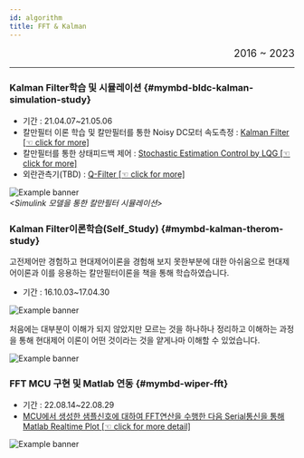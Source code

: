```yaml
---
id: algorithm
title: FFT & Kalman
---
```


<div align="right">
  <font size="4">
    2016 ~ 2023<br/>
  </font>
</div>

---

### Kalman Filter학습 및 시뮬레이션 {#mymbd-bldc-kalman-simulation-study}

* 기간 : 21.04.07~21.05.06
* 칼만필터 이론 학습 및 칼만필터를 통한 Noisy DC모터 속도측정 : <a href="/assets/kalman/Webpage_Maxon_Motor_3_Kalman_.html" target="_blank">Kalman Filter [☜ click for more]</a>
* 칼만필터를 통한 상태피드백 제어 : <a href="/assets/kalman/Webpage_Maxon_Motor_4_Stochastic_.html" target="_blank">Stochastic Estimation Control by LQG [☜ click for more]</a>
* 외란관측기(TBD) : <a href="/assets/kalman/Q_filter.html" target="_blank">Q-Filter [☜ click for more]</a>

<div style={{width: '100%', textAlign: 'center'}}>
	<img
		src={require('/img/2_mbd/mymbd-kalman-simulation.png').default}
		style={{width: '100%'}}
		alt="Example banner"
	/><br/><em>&lt;Simulink 모델을 통한 칼만필터 시뮬레이션&gt;</em>
</div>

### Kalman Filter이론학습(Self_Study) {#mymbd-kalman-therom-study}

고전제어만 경험하고 현대제어이론을 경험해 보지 못한부분에 대한 아쉬움으로 현대제어이론과 이를 응용하는 칼만필터이론을 책을 통해 학습하였습니다.
* 기간 : 16.10.03~17.04.30

<div style={{width: '100%'}}>
	<img
		src={require('/img/2_mbd/mymbd-kalman-selfstudy.png').default}
		style={{width: '100%'}}
		alt="Example banner"
	/>
</div>

처음에는 대부분이 이해가 되지 않았지만 모르는 것을 하나하나 정리하고 이해하는 과정을 통해 현대제어 이론이 어떤 것이라는 것을 얕게나마 이해할 수 있었습니다.

<div style={{width: '100%'}}>
	<img
		src={require('/img/2_mbd/mymbd-kalman-selfstudy-note.png').default}
		style={{width: '100%'}}
		alt="Example banner"
	/>
</div>

### FFT MCU 구현 및 Matlab 연동  {#mymbd-wiper-fft}
* 기간 : 22.08.14~22.08.29
* <a href="/assets/mbd/Webpage_Ews_S32K1_FFT.html" target="_blank">MCU에서 생성한 샘플신호에 대하여 FFT연산을 수행한 다음 Serial통신을 통해 Matlab Realtime Plot [☜ click for more detail]</a>

<div style={{width: '100%'}}>
	<img
		src={require('/img/2_mbd/mymbd-wiper-fft_1.png').default}
		style={{width: '100%'}}
		alt="Example banner"
	/>
</div>
